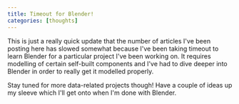 ```yaml
---
title: Timeout for Blender!
categories: [thoughts]
---
```


This is just a really quick update that the number of articles I've been posting here has slowed somewhat because I've been taking timeout to learn Blender for a particular project I've been working on. It requires modelling of certain self-built components and I've had to dive deeper into Blender in order to really get it modelled properly. 

Stay tuned for more data-related projects though! Have a couple of ideas up my sleeve which I'll get onto when I'm done with Blender. 